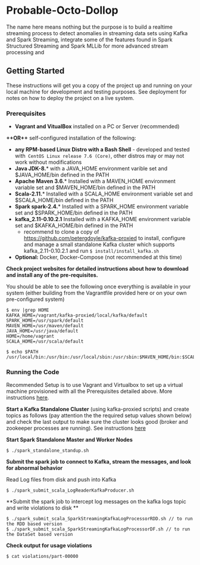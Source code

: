 # Probable-Octo-Dollop

The name here means nothing but the purpose is to build a realtime streaming process to detect anomalies in streaming data sets using Kafka and Spark Streaming, integrate some of the features found in Spark Structured Streaming and Spark MLLib for more advanced stream processing and

## Getting Started

These instructions will get you a copy of the project up and running on your local machine for development and testing purposes. See deployment for notes on how to deploy the project on a live system.

### Prerequisites

- **Vagrant and VitualBox** installed on a PC or Server (recommended)

**++OR++** self-configured installation of the following:

- **any RPM-based Linux Distro with a Bash Shell** - developed and tested with` CentOS Linux release 7.6 (Core)`, other distros may or may not work without modifications
- **Java JDK-8.*** with a JAVA_HOME environment varible set and $JAVA_HOME/bin defined in the PATH
- **Apache Maven 3.6.*** Installed with a MAVEN_HOME environment variable set and $MAVEN_HOME/bin defined in the PATH
- **Scala-2.11.*** Installed with a SCALA_HOME environment variable set and $SCALA_HOME/bin defined in the PATH
- **Spark spark-2.4.*** Installed with a SPARK_HOME environment variable set and $SPARK_HOME/bin defined in the PATH
- **kafka_2.11-0.10.2.1** Installed with a KAFKA_HOME environment variable set and $KAFKA_HOME/bin defined in the PATH
	- recommend to clone a copy of https://github.com/petergdoyle/kafka-proxied to install, configure and manage a small standalone Kafka cluster which supports kafka_2.11-0.10.2.1 and run `$ install/install_kafka.sh`
- **Optional:** Docker, Docker-Compose (not recommended at this time)

**Check project websites for detailed instructions about how to download and install any of the pre-requisites.**

You should be able to see the following once everything is available in your system (either building from the Vagrantfile provided here or on your own pre-configured system)

```
$ env |grep HOME
KAFKA_HOME=/vagrant/kafka-proxied/local/kafka/default
SPARK_HOME=/usr/spark/default
MAVEN_HOME=/usr/maven/default
JAVA_HOME=/usr/java/default
HOME=/home/vagrant
SCALA_HOME=/usr/scala/default

$ echo $PATH
/usr/local/bin:/usr/bin:/usr/local/sbin:/usr/sbin:$MAVEN_HOME/bin:$SCALA_HOME/bin:$SPARK_HOME/bin:/home/vagrant/.local/bin:/home/vagrant/bin:$KAFKA_HOME/bin

```

### Running the Code   

Recommended Setup is to use Vagrant and Virtualbox to set up a virtual machine provisioned with all the Prerequisites detailed above. More instructions [here](https://github.com/petergdoyle/probable-octo-dollop/blob/master/vagrant.md).

**Start a Kafka Standalone Cluster** (using kafka-proxied scripts) and create topics as follows (pay attention the the required setup values shown below) and check the last output to make sure the cluster looks good (broker and zookeeper processes are running). See instructions [here](https://github.com/petergdoyle/probable-octo-dollop/blob/master/kafka.md)

**Start Spark Standalone Master and Worker Nodes**
```
$ ./spark_standalone_standup.sh 
```

**Submit the spark job to connect to Kafka, stream the messages, and look for abnormal behavior**

Read Log files from disk and push into Kafka 
```
$ ./spark_submit_scala_LogReaderKafkaProducer.sh
```

**Submit the spark job to intercept log messages on the kafka logs topic and write violations to disk **
```
$ ./spark_submit_scala_SparkStreamingKafkaLogProcessorRDD.sh // to run the RDD based version 
$ ./spark_submit_scala_SparkStreamingKafkaLogProcessorDF.sh // to run the DataSet based version 
```
**Check output for usage violations**
```
$ cat violations/part-00000
```
